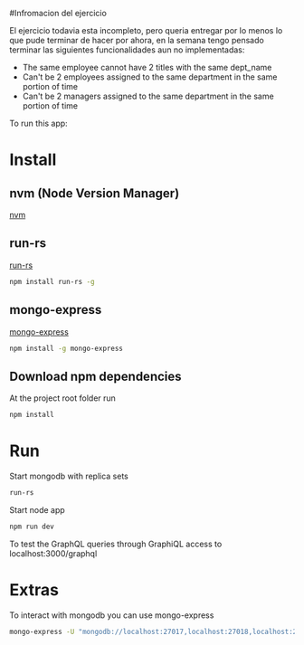 #Infromacion del ejercicio

El ejercicio todavia esta incompleto, pero queria entregar por lo menos lo que pude terminar de hacer por ahora,
en la semana tengo pensado terminar las siguientes funcionalidades aun no implementadas:

- The same employee cannot have 2 titles with the same dept_name
- Can't be 2 employees assigned to the same department in the same portion of time
- Can't be 2 managers assigned to the same department in the same portion of time

To run this app:
# Install
## nvm (Node Version Manager)
[nvm](https://github.com/nvm-sh/nvm)
## run-rs
[run-rs](https://www.npmjs.com/package/run-rs)
```bash
npm install run-rs -g
```
## mongo-express
[mongo-express](https://www.npmjs.com/package/mongo-express)
```bash
npm install -g mongo-express
```
## Download npm dependencies
At the project root folder run
```bash
npm install
```
# Run
Start mongodb with replica sets
```bash
run-rs
```

Start node app
```bash
npm run dev
```

To test the GraphQL queries through GraphiQL access to
localhost:3000/graphql

# Extras
To interact with mongodb you can use mongo-express
```bash
mongo-express -U "mongodb://localhost:27017,localhost:27018,localhost:27019/example?replicaSet=rs"
```